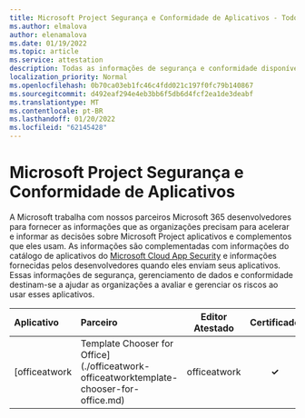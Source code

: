 ```yaml
---
title: Microsoft Project Segurança e Conformidade de Aplicativos - Todos os Aplicativos
ms.author: elmalova
author: elenamalova
ms.date: 01/19/2022
ms.topic: article
ms.service: attestation
description: Todas as informações de segurança e conformidade disponíveis para todos os Microsoft Project Apps.
localization_priority: Normal
ms.openlocfilehash: 0b70ca03eb1fc46c4fdd021c197f0fc79b140867
ms.sourcegitcommit: d492eaf294e4eb3bb6f5db6d4fcf2ea1de3deabf
ms.translationtype: MT
ms.contentlocale: pt-BR
ms.lasthandoff: 01/20/2022
ms.locfileid: "62145428"
---
```

# <a name="microsoft-project-apps-security-and-compliance"></a>Microsoft Project Segurança e Conformidade de Aplicativos

A Microsoft trabalha com nossos parceiros Microsoft 365 desenvolvedores para fornecer as informações que as organizações precisam para acelerar e informar as decisões sobre Microsoft Project aplicativos e complementos que eles usam. As informações são complementadas com informações do catálogo de aplicativos do [Microsoft Cloud App Security](https://www.microsoft.com/en-us/enterprise-mobility-security/cloud-app-security) e informações fornecidas pelos desenvolvedores quando eles enviam seus aplicativos. Essas informações de segurança, gerenciamento de dados e conformidade destinam-se a ajudar as organizações a avaliar e gerenciar os riscos ao usar esses aplicativos.

| **Aplicativo** | **Parceiro** | **Editor Atestado** | **Certificado** |
|:--------|:------------|:----------------------:|:-------------:|
| [officeatwork | Template Chooser for Office](./officeatwork-officeatworktemplate-chooser-for-office.md) | officeatwork | **✓** |  |
